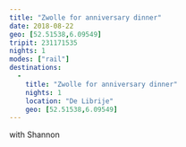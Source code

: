 ```yaml
---
title: "Zwolle for anniversary dinner"
date: 2018-08-22
geo: [52.51538,6.09549]
tripit: 231171535
nights: 1
modes: ["rail"]
destinations:
  -
    title: "Zwolle for anniversary dinner"
    nights: 1
    location: "De Librije"
    geo: [52.51538,6.09549]
---
```


with Shannon
